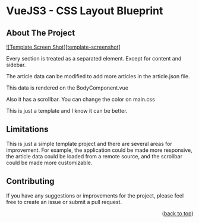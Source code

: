 # VueJS3 - CSS Layout Blueprint

<!-- ABOUT THE PROJECT -->
## About The Project

[![Template Screen Shot][template-screenshot]](https://example.com)

Every section is treated as a separated element. Except for content and sidebar. 

The article data can be modified to add more articles in the article.json file. 

This data is rendered on the BodyComponent.vue

Also it has a scrollbar. You can change the color on main.css

This is just a template and I know it can be better. 



<!-- Limitations -->
## Limitations

This is just a simple template project and there are several areas for improvement. For example, the application could be made more responsive, the article data could be loaded from a remote source, and the scrollbar could be made more customizable.

## Contributing
If you have any suggestions or improvements for the project, please feel free to create an issue or submit a pull request.

<p align="right">(<a href="#readme-top">back to top</a>)</p>